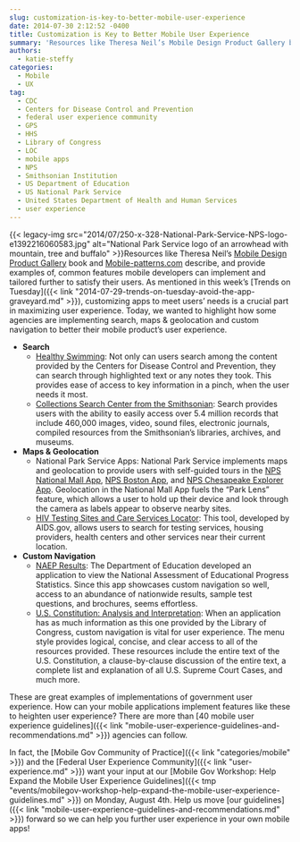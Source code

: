 ```yaml
---
slug: customization-is-key-to-better-mobile-user-experience
date: 2014-07-30 2:12:52 -0400
title: Customization is Key to Better Mobile User Experience
summary: 'Resources like Theresa Neil’s Mobile Design Product Gallery book and Mobile-patterns.com describe, and provide examples of, common features mobile developers can implement and tailored further to satisfy their users. As mentioned in this week’s Trends on Tuesday, customizing apps to meet'
authors:
  - katie-steffy
categories:
  - Mobile
  - UX
tag:
  - CDC
  - Centers for Disease Control and Prevention
  - federal user experience community
  - GPS
  - HHS
  - Library of Congress
  - LOC
  - mobile apps
  - NPS
  - Smithsonian Institution
  - US Department of Education
  - US National Park Service
  - United States Department of Health and Human Services
  - user experience
---
```


{{< legacy-img src="2014/07/250-x-328-National-Park-Service-NPS-logo-e1392216060583.jpg" alt="National Park Service logo of an arrowhead with mountain, tree and buffalo" >}}Resources like Theresa Neil’s [Mobile Design Product Gallery](http://mobiledesignpatterngallery.com/index.php) book and [Mobile-patterns.com](http://www.mobile-patterns.com) describe, and provide examples of, common features mobile developers can implement and tailored further to satisfy their users. As mentioned in this week’s [Trends on Tuesday]({{< link "2014-07-29-trends-on-tuesday-avoid-the-app-graveyard.md" >}}), customizing apps to meet users’ needs is a crucial part in maximizing user experience. Today, we wanted to highlight how some agencies are implementing search, maps & geolocation and custom navigation to better their mobile product’s user experience.

  * **Search** 
      * [Healthy Swimming](http://apps.usa.gov/healthy-swimming.shtml): Not only can users search among the content provided by the Centers for Disease Control and Prevention, they can search through highlighted text or any notes they took. This provides ease of access to key information in a pinch, when the user needs it most.
      * [Collections Search Center from the Smithsonian](http://apps.usa.gov/collections-search-center-mobile-from-the-smithsonian-institution.shtml): Search provides users with the ability to easily access over 5.4 million records that include 460,000 images, video, sound files, electronic journals, compiled resources from the Smithsonian’s libraries, archives, and museums.
  * **Maps & Geolocation** 
      * National Park Service Apps: National Park Service implements maps and geolocation to provide users with self-guided tours in the [NPS National Mall App](http://apps.usa.gov/nps-national-mall.shtml), [NPS Boston App](http://apps.usa.gov/npsboston-app.shtml), and [NPS Chesapeake Explorer App](http://www.chesapeakeexplorerapp.com/). Geolocation in the National Mall App fuels the “Park Lens” feature, which allows a user to hold up their device and look through the camera as labels appear to observe nearby sites.
      * [HIV Testing Sites and Care Services Locator](http://apps.usa.gov/hiv-testing-sites-and-care-services-locator.shtml): This tool, developed by AIDS.gov, allows users to search for testing services, housing providers, health centers and other services near their current location.
  * **Custom Navigation** 
      * [NAEP Results](http://apps.usa.gov/naep-results.shtml): The Department of Education developed an application to view the National Assessment of Educational Progress Statistics. Since this app showcases custom navigation so well, access to an abundance of nationwide results, sample test questions, and brochures, seems effortless.
      * [U.S. Constitution: Analysis and Interpretation](http://apps.usa.gov/us-constitution-analysis-interpretation.shtml): When an application has as much information as this one provided by the Library of Congress, custom navigation is vital for user experience. The menu style provides logical, concise, and clear access to all of the resources provided. These resources include the entire text of the U.S. Constitution, a clause-by-clause discussion of the entire text, a complete list and explanation of all U.S. Supreme Court Cases, and much more.

These are great examples of implementations of government user experience. How can your mobile applications implement features like these to heighten user experience? There are more than [40 mobile user experience guidelines]({{< link "mobile-user-experience-guidelines-and-recommendations.md" >}}) agencies can follow.

In fact, the [Mobile Gov Community of Practice]({{< link "categories/mobile" >}}) and the [Federal User Experience Community]({{< link "user-experience.md" >}}) want your input at our [Mobile Gov Workshop: Help Expand the Mobile User Experience Guidelines]({{< tmp "events/mobilegov-workshop-help-expand-the-mobile-user-experience-guidelines.md" >}}) on Monday, August 4th. Help us move [our guidelines]({{< link "mobile-user-experience-guidelines-and-recommendations.md" >}}) forward so we can help you further user experience in your own mobile apps!

 